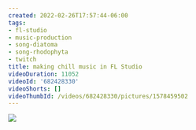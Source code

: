 ```yaml
---
created: 2022-02-26T17:57:44-06:00
tags:
- fl-studio
- music-production
- song-diatoma
- song-rhodophyta
- twitch
title: making chill music in FL Studio
videoDuration: 11052
videoId: '682428330'
videoShorts: []
videoThumbId: /videos/682428330/pictures/1578459502
---
```


![](20220226235744.jpg)

